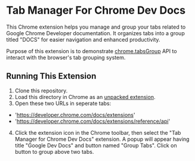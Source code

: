 # Tab Manager For Chrome Dev Docs

This Chrome extension helps you manage and group your tabs related to Google Chrome Developer documentation. It organizes tabs into a group titled "DOCS" for easier navigation and enhanced productivity.

Purpose of this extension is to demonstrate [chrome.tabsGroup](https://developer.chrome.com/docs/extensions/reference/api/tabGroups) API to interact with the browser's tab grouping system.

 ## Running This Extension

1. Clone this repository.
2. Load this directory in Chrome as an [unpacked extension](https://developer.chrome.com/docs/extensions/mv3/getstarted/development-basics/#load-unpacked).
3. Open these two URLs in seperate tabs:
  - 'https://developer.chrome.com/docs/extensions' 
  - 'https://developer.chrome.com/docs/extensions/reference/api'
4. Click the extension icon in the Chrome toolbar, then select the "Tab Manager for Chrome Dev Docs" extension. A popup will appear having title "Google Dev Docs" and button named "Group Tabs". Click on button to group above two tabs.
